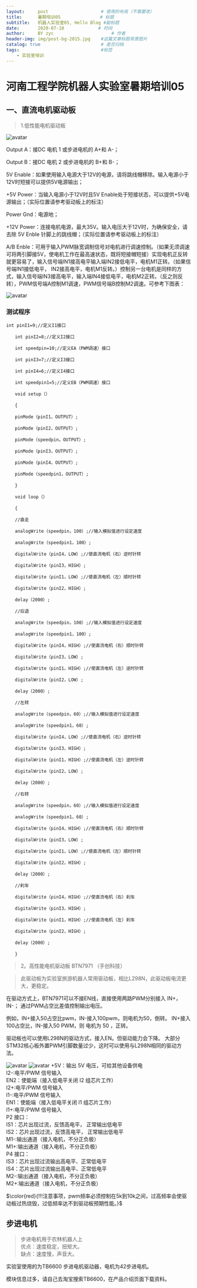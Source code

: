 ```yaml
---
layout:     post                    # 使用的布局（不需要改）
title:      暑期培训05               # 标题 
subtitle:   机器人实验室05, Hello Blog #副标题
date:       2020-07-10             # 时间
author:     BY zyc                      # 作者
header-img: img/post-bg-2015.jpg    #这篇文章标题背景图片
catalog: true                       # 是否归档
tags:                               #标签
    - 实验室培训
---
```



# 河南工程学院机器人实验室暑期培训05

## 一、直流电机驱动板

> 1.低性能电机驱动板

![avatar](https://s1.ax1x.com/2020/07/12/U3SPsg.png)

Output A：接DC 电机 1 或步进电机的 A+和 A-；

Output B：接DC 电机 2 或步进电机的 B+和 B-；

5V Enable：如果使用输入电源大于12V的电源，请将跳线帽移除。输入电源小于12V时短接可以提供5V电源输出；

+5V Power：当输入电源小于12V时且5V Enable处于短接状态，可以提供+5V电源输出；（实际位置请参考驱动板上的标注）

Power Gnd：电源地；

+12V Power：连接电机电源，最大35V。输入电压大于12V时，为确保安全，请去除 5V Enble 针脚上的跳线帽；（实际位置请参考驱动板上的标注）

A/B Enble：可用于输入PWM脉宽调制信号对电机进行调速控制。（如果无须调速可将两引脚接5V，使电机工作在最高速状态，既将短接帽短接）实现电机正反转就更容易了，输入信号端IN1接高电平输入端IN2接低电平，电机M1正转。（如果信号端IN1接低电平， IN2接高电平，电机M1反转。）控制另一台电机是同样的方式，输入信号端IN3接高电平，输入端IN4接低电平，电机M2正转。（反之则反转），PWM信号端A控制M1调速，PWM信号端B控制M2调速。可参考下图表：

![avatar](https://s1.ax1x.com/2020/07/12/U3SYJx.png)

### 测试程序
```
int pinI1=9;//定义I1接口

　　int pinI2=8;//定义I2接口

　　int speedpin=10;//定义EA（PWM调速）接口

　　int pinI3=7;//定义I3接口

　　int pinI4=6;//定义I4接口

　　int speedpin1=5;//定义EB（PWM调速）接口

　　void setup（）

　　{

　　pinMode（pinI1，OUTPUT）;

　　pinMode（pinI2，OUTPUT）;

　　pinMode（speedpin，OUTPUT）;

　　pinMode（pinI3，OUTPUT）;

　　pinMode（pinI4，OUTPUT）;

　　pinMode（speedpin1，OUTPUT）;

　　}

　　void loop（）

　　{

　　//直走

　　analogWrite（speedpin，100）;//输入模拟值进行设定速度

　　analogWrite（speedpin1，100）;

　　digitalWrite（pinI4，LOW）;//使直流电机（右）逆时针转

　　digitalWrite（pinI3，HIGH）;

　　digitalWrite（pinI1，LOW）;//使直流电机（左）顺时针转

　　digitalWrite（pinI2，HIGH）;

　　delay（2000）;

　　//后退

　　analogWrite（speedpin，100）;//输入模拟值进行设定速度

　　analogWrite（speedpin1，100）;

　　digitalWrite（pinI4，HIGH）;//使直流电机（右）顺时针转

　　digitalWrite（pinI3，LOW）;

　　digitalWrite（pinI1，HIGH）;//使直流电机（左）逆时针转

　　digitalWrite（pinI2，LOW）;

　　delay（2000）;

　　//左转

　　analogWrite（speedpin，60）;//输入模拟值进行设定速度

　　analogWrite（speedpin1，60）;

　　digitalWrite（pinI4，LOW）;//使直流电机（右）逆时针转

　　digitalWrite（pinI3，HIGH）;

　　digitalWrite（pinI1，HIGH）;//使直流电机（左）逆时针转

　　digitalWrite（pinI2，LOW）;

　　delay（2000）;

　　//右转

　　analogWrite（speedpin，60）;//输入模拟值进行设定速度

　　analogWrite（speedpin1，60）;

　　digitalWrite（pinI4，HIGH）;//使直流电机（右）顺时针转

　　digitalWrite（pinI3，LOW）;

　　digitalWrite（pinI1，LOW）;//使直流电机（左）顺时针转

　　digitalWrite（pinI2，HIGH）;

　　delay（2000）;

　　//刹车

　　digitalWrite（pinI4，HIGH）;//使直流电机（右）刹车

　　digitalWrite（pinI3，HIGH）;

　　digitalWrite（pinI1，HIGH）;//使直流电机（左）刹车

　　digitalWrite（pinI2，HIGH）;

　　delay（2000）;

　　}
```


> 2。高性能电机驱动板 BTN7971 （手创科技）

> 此驱动板为实验室旅游机器人常用驱动板，相比L298N，此驱动板电流更大，更稳定。

在驱动方式上，BTN7971可以不接EN线，直接使用两路PWM分别接入  IN+，IN-； 通过PWM占空比差值控制输出电压。

例如，IN+接入50占空比pwm，IN-接入100pwm，则电机为50，倒转。
   IN+接入100占空比，IN-接入50 PWM，则 电机为 50 ，正转。

驱动板也可以使用L298N的驱动方式，接入EN。但驱动能力会下降。
大部分STM32核心板外置PWM引脚数量过少，这时可以使用与L298N相同的驱动方法。

![avatar](https://s1.ax1x.com/2020/07/12/U39SKS.png)
![avatar](https://s1.ax1x.com/2020/07/12/U390IA.png)
+5V：输出 5V 电压，可给其他设备供电   
I2-:电平/PWM 信号输入   
EN2：使能端（接入低电平关闭 I2 组芯片工作）   
I2+:电平/PWM 信号输入   
I1-:电平/PWM 信号输入    
EN1：使能端（接入低电平关闭 I1 组芯片工作）    
I1+:电平/PWM 信号输入   
P2 接口：   
IS1：芯片出现过流，反馈高电平， 正常输出低电平    
IS2：芯片出现过流，反馈高电平， 正常输出低电平    
M1-:输出通道（接入电机，不分正负极）   
M1+:输出通道（接入电机，不分正负极）   
P4 接口：     
IS3：芯片出现过流输出高电平、正常低电平   
IS4：芯片出现过流输出高电平、正常低电平   
M2-:输出通道（接入电机，不分正负极）    
M2+:输出通道（接入电机，不分正负极） 

$\color{red}{!!!注意事项，pwm频率必须控制在5k到10k之间，过高频率会使驱动板过热烧毁，过低频率达不到驱动板预期性能。}$

## 步进电机 
> 步进电机用于农林机器人上  
> 优点：速度稳定，扭矩大。  
> 缺点：速度慢，声音大。

实验室使用的为TB6600 步进电机驱动器，电机为42步进电机。

模块信息过多，请自己去淘宝搜索TB6600，在产品介绍页面下载资料。

